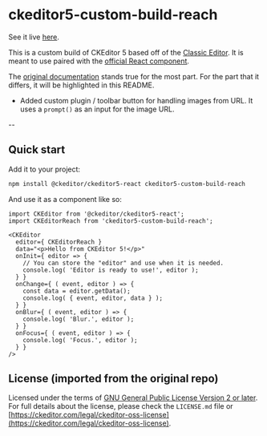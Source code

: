 # ckeditor5-custom-build-reach

See it live [here](https://ckeditor5-custom-build-reach.netlify.app/).

This is a custom build of CKEditor 5 based off of the [Classic Editor](https://ckeditor.com/docs/ckeditor5/latest/builds/guides/overview.html#classic-editor). It is meant to use paired with the [official React component](https://ckeditor.com/docs/ckeditor5/latest/builds/guides/integration/frameworks/react.html).

The [original documentation](https://ckeditor.com/docs/ckeditor5/latest/examples/builds/classic-editor.html) stands true for the most part. For the part that it differs, it will be highlighted in this README.

- Added custom plugin / toolbar button for handling images from URL. It uses a `prompt()` as an input for the image URL.

--

## Quick start

Add it to your project:

```bash
npm install @ckeditor/ckeditor5-react ckeditor5-custom-build-reach
```

And use it as a component like so:

```code
import CKEditor from '@ckeditor/ckeditor5-react';
import CKEditorReach from 'ckeditor5-custom-build-reach';

<CKEditor
  editor={ CKEditorReach }
  data="<p>Hello from CKEditor 5!</p>"
  onInit={ editor => {
    // You can store the "editor" and use when it is needed.
    console.log( 'Editor is ready to use!', editor );
  } }
  onChange={ ( event, editor ) => {
    const data = editor.getData();
    console.log( { event, editor, data } );
  } }
  onBlur={ ( event, editor ) => {
    console.log( 'Blur.', editor );
  } }
  onFocus={ ( event, editor ) => {
    console.log( 'Focus.', editor );
  } }
/>
```

## License (imported from the original repo)

Licensed under the terms of [GNU General Public License Version 2 or later](http://www.gnu.org/licenses/gpl.html). For full details about the license, please check the `LICENSE.md` file or [https://ckeditor.com/legal/ckeditor-oss-license](https://ckeditor.com/legal/ckeditor-oss-license).
